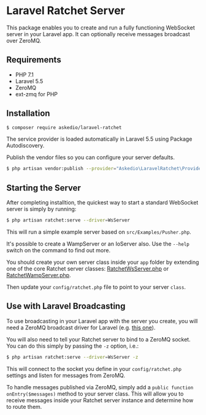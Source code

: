 # Laravel Ratchet Server

This package enables you to create and run a fully functioning WebSocket server in your Laravel app. It can optionally receive messages broadcast over ZeroMQ.

## Requirements

- PHP 7.1
- Laravel 5.5
- ZeroMQ
- ext-zmq for PHP

## Installation

```bash
$ composer require askedio/laravel-ratchet
```

The service provider is loaded automatically in Laravel 5.5 using Package Autodiscovery.

Publish the vendor files so you can configure your server defaults.

```bash
$ php artisan vendor:publish --provider="Askedio\LaravelRatchet\Providers\LaravelRatchetServiceProvider"
```

## Starting the Server

After completing installtion, the quickest way to start a standard WebSocket server is simply by running:

```bash
$ php artisan ratchet:serve --driver=WsServer
```

This will run a simple example server based on `src/Examples/Pusher.php`.

It's possible to create a WampServer or an IoServer also. Use the `--help` switch on the command to find out more.

You should create your own server class inside your `app` folder by extending one of the core Ratchet server classes: [RatchetWsServer.php](https://github.com/simonhamp/laravel-ratchet/blob/master/src/RatchetWsServer.php) or [RatchetWampServer.php](https://github.com/simonhamp/laravel-ratchet/blob/master/src/RatchetWampServer.php).

Then update your `config/ratchet.php` file to point to your server `class`.

## Use with Laravel Broadcasting

To use broadcasting in your Laravel app with the server you create, you will need a ZeroMQ broadcast driver for Laravel (e.g. [this one](https://github.com/pelim/laravel-zmq)).

You will also need to tell your Ratchet server to bind to a ZeroMQ socket. You can do this simply by passing the `-z` option, i.e.:

```bash
$ php artisan ratchet:serve --driver=WsServer -z
```

This will connect to the socket you define in your `config/ratchet.php` settings and listen for messages from ZeroMQ.

To handle messages published via ZeroMQ, simply add a `public function onEntry($messages)` method to your server class. This will allow you to receive messages inside your Ratchet server instance and determine how to route them.

